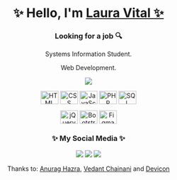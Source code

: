 <div align="center">
  <h1> ✨ Hello, I'm <a href="https://www.linkedin.com/in/lauracacique/">Laura Vital ✨</a> </h1>
  <h3>Looking for a job 🔍</h3>
  <p>Systems Information Student.</p>
  <p>Web Development.</p>
  
  <p>
    <img src="https://github-readme-stats.vercel.app/api/top-langs/?username=lauravitalc&layout=compact&theme=radical">
  </p>
  
  
<p>
  <img align="center" alt="HTML" height="30" width="40" src="https://cdn.jsdelivr.net/gh/devicons/devicon/icons/html5/html5-original.svg">
  <img align="center" alt="CSS" height="30" width="40" src="https://cdn.jsdelivr.net/gh/devicons/devicon/icons/css3/css3-original.svg">
  <img align="center" alt="JavaScript" height="30" width="40" src="https://cdn.jsdelivr.net/gh/devicons/devicon/icons/javascript/javascript-original.svg">
  <img align="center" alt="PHP" height="30" width="40" src="https://cdn.jsdelivr.net/gh/devicons/devicon/icons/php/php-original.svg">
  <img align="center" alt="SQL" height="30" width="40" src="https://cdn.jsdelivr.net/gh/devicons/devicon/icons/mysql/mysql-original.svg">
</p>
  
 <p>
  <img align="center" alt="jQuery" height="30" width="40" src="https://cdn.jsdelivr.net/gh/devicons/devicon/icons/jquery/jquery-original.svg">
  <img align="center" alt="Bootstrap" height="30" width="40" src="https://cdn.jsdelivr.net/gh/devicons/devicon/icons/bootstrap/bootstrap-original.svg">
  <img align="center" alt="Figma" height="30" width="40" src="https://cdn.jsdelivr.net/gh/devicons/devicon/icons/wordpress/wordpress-plain.svg">
</p>
  
   <h3>✨ My Social Media ✨</h3>
  
  <a href="https://www.linkedin.com/in/lauracacique/"><img src="https://img.shields.io/badge/LinkedIn-0077B5?style=for-the-badge&logo=linkedin&logoColor=white"></a>
  <a href="https://www.codecademy.com/profiles/lauravitalc"><img src="https://img.shields.io/badge/Codecademy-FFF0E5?style=for-the-badge&logo=codecademy&logoColor=303347"></a>
   <a href="https://www.udemy.com/user/laura-vital-cacique/"><img src="https://img.shields.io/badge/Udemy-EC5252?style=for-the-badge&logo=Udemy&logoColor=white"></a>
  
  
  <p>Thanks to: <a href="https://github.com/anuraghazra/github-readme-stats">Anurag Hazra</a>, <a href="https://dev.to/envoy_/150-badges-for-github-pnk">Vedant Chainani</a> and <a href="https://devicon.dev/">Devicon</a></p>

</div>
